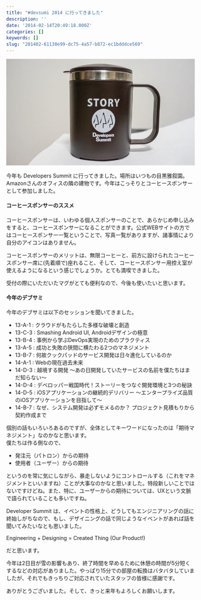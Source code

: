 ```yaml
---
title: "#devsumi 2014 に行ってきました"
description: ''
date: '2014-02-14T20:49:18.000Z'
categories: []
keywords: []
slug: "201402-61138e99-dc75-4a57-b872-ec1bdddce569"
---
```

![](0__nh0M__wGsTeRizAxn.JPG)

今年も Developers Summit に行ってきました。場所はいつもの目黒雅叙園。Amazonさんのオフィスの隣の建物です。今年はこっそりとコーヒースポンサーとして参加しました。

#### コーヒースポンサーのススメ

コーヒースポンサーは、いわゆる個人スポンサーのことで、あらかじめ申し込みをすると、コーヒースポンサーになることができます。公式WEBサイトの方ではコーヒースポンサー一覧ということで、写真一覧がありますが、諸事情により自分のアイコンはありません。

コーヒースポンサーのメリットは、無限コーヒーと、前方に設けられたコーヒースポンサー席に(先着順で)座れること、そして、コーヒースポンサー用控え室が使えるようになるという感じでしょうか。とても満喫できました。

受付の際にいただいたマグがとても便利なので、今後も使いたいと思います。

#### 今年のデブサミ

今年のデブサミは以下のセッションを聞いてきました。

*   13-A-1 : クラウドがもたらした多様な破壊と創造
*   13-C-3 : Smashing Android UI, Androidデザインの極意
*   13-B-4 : 事例から学ぶDevOps実現のためのプラクティス
*   13-A-5 : 成功と失敗の狭間に横たわる2つのマネジメント
*   13-B-7 : 何故クックパッドのサービス開発は日々進化しているのか
*   14-A-1 : Webの現在過去未来
*   14-D-3 : 越境する開発 ～あの日開発していたサービスの名前を僕たちはまだ知らない～
*   14-D-4 : デベロッパー戦国時代！ストーリーをつなぐ開発環境と3つの秘訣
*   14-D-5 : iOSアプリケーションの継続的デリバリー ～エンタープライズ品質のiOSアプリケーションを目指して～
*   14-B-7 : なぜ、システム開発は必ずモメるのか？ プロジェクト見積もりから契約作成まで

個別の話もいろいろあるのですが、全体としてキーワードになったのは「期待マネジメント」なのかなと思います。  
僕たちは作る側なので、

*   発注元（パトロン）からの期待
*   使用者（ユーザー）からの期待

というのを常に気にしながら、暴走しないようにコントロールする（これをマネジメントといいますね）ことが大事なのかなと思いました。特段新しいことではないですけどね。また、特に、ユーザーからの期待については、UXという文脈で語られていることも多いですね。

Developer Summit は、イベントの性格上、どうしてもエンジニアリングの話に終始しがちなので、もし、デザイニングの話で同じようなイベントがあれば話を聞いてみたいなとも思いました。

Engineering + Designing = Created Thing (Our Product!)

だと思います。

今年は2日目が雪の影響もあり、終了時間を早めるために休憩の時間が5分短くするなどの対応がありました。やっぱり15分での部屋の転換はバタバタしていましたが、それでもきっちりご対応されていたスタッフの皆様に感謝です。

ありがとうございました。そして、きっと来年もよろしくお願いします。
